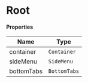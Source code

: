 <h1>Root</h1>

**Properties**

| Name | Type |
| --- | --- |
| container | <code>Container</code> | 
| sideMenu | <code>SideMenu</code> | 
| bottomTabs | <code>BottomTabs</code> | 


